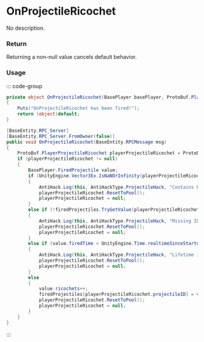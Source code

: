# OnProjectileRicochet
<Badge type="info" text="Weapon"/>[<Badge type="danger" text="Carbon Compatible"/>](https://github.com/CarbonCommunity/Carbon)[<Badge type="warning" text="Oxide Compatible"/>](https://github.com/OxideMod/Oxide.Rust)
No description.
### Return
Returning a non-null value cancels default behavior.

### Usage
::: code-group
```csharp [Example]
private object OnProjectileRicochet(BasePlayer basePlayer, ProtoBuf.PlayerProjectileRicochet local0)
{
	Puts("OnProjectileRicochet has been fired!");
	return (object)default;
}
```
```csharp [Source — Assembly-CSharp @ BasePlayer]
[BaseEntity.RPC_Server]
[BaseEntity.RPC_Server.FromOwner(false)]
public void OnProjectileRicochet(BaseEntity.RPCMessage msg)
{
	ProtoBuf.PlayerProjectileRicochet playerProjectileRicochet = ProtoBuf.PlayerProjectileRicochet.Deserialize(msg.read);
	if (playerProjectileRicochet != null)
	{
		BasePlayer.FiredProjectile value;
		if (UnityEngine.Vector3Ex.IsNaNOrInfinity(playerProjectileRicochet.hitPosition) || UnityEngine.Vector3Ex.IsNaNOrInfinity(playerProjectileRicochet.inVelocity) || UnityEngine.Vector3Ex.IsNaNOrInfinity(playerProjectileRicochet.outVelocity) || UnityEngine.Vector3Ex.IsNaNOrInfinity(playerProjectileRicochet.hitNormal) || float.IsNaN(playerProjectileRicochet.travelTime) || float.IsInfinity(playerProjectileRicochet.travelTime))
		{
			AntiHack.Log(this, AntiHackType.ProjectileHack, "Contains NaN (" + playerProjectileRicochet.projectileID + ")");
			playerProjectileRicochet.ResetToPool();
			playerProjectileRicochet = null;
		}
		else if (!firedProjectiles.TryGetValue(playerProjectileRicochet.projectileID, out value))
		{
			AntiHack.Log(this, AntiHackType.ProjectileHack, "Missing ID (" + playerProjectileRicochet.projectileID + ")", logToAnalytics: false);
			playerProjectileRicochet.ResetToPool();
			playerProjectileRicochet = null;
		}
		else if (value.firedTime < UnityEngine.Time.realtimeSinceStartup - 8f)
		{
			AntiHack.Log(this, AntiHackType.ProjectileHack, "Lifetime is zero (" + playerProjectileRicochet.projectileID + ")");
			playerProjectileRicochet.ResetToPool();
			playerProjectileRicochet = null;
		}
		else
		{
			value.ricochets++;
			firedProjectiles[playerProjectileRicochet.projectileID] = value;
			playerProjectileRicochet.ResetToPool();
			playerProjectileRicochet = null;
		}
	}
}

```
:::
